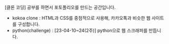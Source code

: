 [클론 코딩] 공부를 하면서 포토폴리오를 만드는 공간입니다.

- kokoa clone : HTML과 CSS를 중점적으로 사용해, 카카오톡과 비슷한 웹 사이트를 구성합니다.
- python(challenge) : [23-04-10~24(2주)] python으로 웹 스크래퍼를 만듭니다.